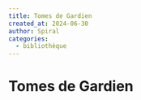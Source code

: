 ```yaml
---
title: Tomes de Gardien
created_at: 2024-06-30
author: Spiral
categories:
  - bibliothèque
---
```

# Tomes de Gardien
